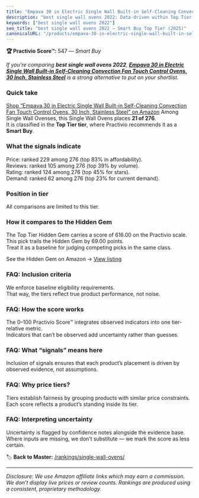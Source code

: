 ```yaml
---
title: "Empava 30 in Electric Single Wall Built-in Self-Cleaning Convection Fan Touch Control Ovens, 30 Inch, Stainless Steel"
description: "best single wall ovens 2022: Data-driven within Top Tier ranking using the Practivio Score™. Positioned by quality, value, demand, findability, momentum."
keywords: ["best single wall ovens 2022"]
seo_title: "best single wall ovens 2022 — Smart Buy Top Tier (2025)"
canonicalURL: "/products/empava-30-in-electric-single-wall-built-in-self-cleaning-convection-fan-touch-control-ovens-30-inch-stainless-steel-B07ZNQ4TKR/"
---
```


**🏆 Practivio Score™:** 547 — _Smart Buy_


*If you're comparing **best single wall ovens 2022**, **[Empava 30 in Electric Single Wall Built-in Self-Cleaning Convection Fan Touch Control Ovens, 30 Inch, Stainless Steel](https://www.amazon.com/dp/B07ZNQ4TKR?tag=practivio-20)** is a strong alternative to put on your shortlist.*
### Quick take
[Shop “Empava 30 in Electric Single Wall Built-in Self-Cleaning Convection Fan Touch Control Ovens, 30 Inch, Stainless Steel” on Amazon](https://www.amazon.com/dp/B07ZNQ4TKR?tag=practivio-20)
Among Single Wall Ovenses, this Single Wall Ovens places **21 of 276**.  
It is classified in the **Top Tier tier**, where Practivio recommends it as a **Smart Buy**.

### What the signals indicate
Price: ranked 229 among 276 (top 83% in affordability).  
Reviews: ranked 105 among 276 (top 39% by volume).  
Rating: ranked 124 among 276 (top 45% for stars).  
Demand: ranked 62 among 276 (top 23% for current demand).

### Position in tier
All comparisons are limited to this tier.

### How it compares to the Hidden Gem
The Top Tier Hidden Gem carries a score of 616.00 on the Practivio scale.  
This pick trails the Hidden Gem by 69.00 points.  
Treat it as a baseline for judging competing picks in the same class.  

See the Hidden Gem on Amazon → [View listing](https://www.amazon.com/dp/B00N45FU58?tag=practivio-20)

### FAQ: Inclusion criteria
We enforce baseline eligibility requirements.  
That way, the tiers reflect true product performance, not noise.

### FAQ: How the score works
The 0–100 Practivio Score™ integrates observed indicators into one tier-relative metric.  
Indicators that can’t be observed add uncertainty rather than guesses.

### FAQ: What “signals” means here
Inclusion of signals ensures that each product’s placement is driven by observed evidence, not assumptions.

### FAQ: Why price tiers?
Tiers establish fairness by grouping products with similar price constraints.  
Each score reflects a product’s standing inside its tier.

### FAQ: Interpreting uncertainty
Uncertainty is flagged by confidence notes alongside the evidence base.  
Where inputs are missing, we don’t substitute — we mark the score as less certain.


🏷️ **Back to Master:** [/rankings/single-wall-ovens/](/rankings/single-wall-ovens/)

---
_Disclosure: We use Amazon affiliate links which may earn a commission. We don’t display live prices or review counts. Rankings are produced using a consistent, proprietary methodology._
